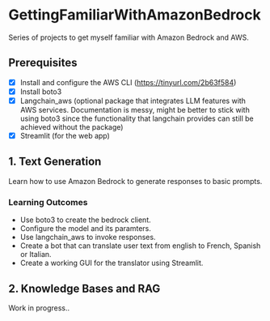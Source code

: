 # GettingFamiliarWithAmazonBedrock
Series of projects to get myself familiar with Amazon Bedrock and AWS.

## Prerequisites
- [x] Install and configure the AWS CLI (https://tinyurl.com/2b63f584)
- [x] Install boto3
- [x] Langchain_aws (optional package that integrates LLM features with AWS services. Documentation is messy, might be better to stick with using boto3 since the functionality that langchain provides can still be achieved without the package)
- [x] Streamlit (for the web app)

## 1. Text Generation
Learn how to use Amazon Bedrock to generate responses to basic prompts.
### Learning Outcomes
- Use boto3 to create the bedrock client.
- Configure the model and its paramters.
- Use langchain_aws to invoke responses.
- Create a bot that can translate user text from english to French, Spanish or Italian.
- Create a working GUI for the translator using Streamlit.

## 2. Knowledge Bases and RAG
Work in progress..
